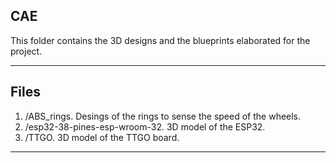 ## CAE
This folder contains the 3D designs and the blueprints elaborated for the project.

***
## Files
1. /ABS_rings. 				Desings of the rings to sense the speed of the wheels.
2. /esp32-38-pines-esp-wroom-32. 	3D model of the ESP32.
3. /TTGO. 				3D model of the TTGO board. 


***

